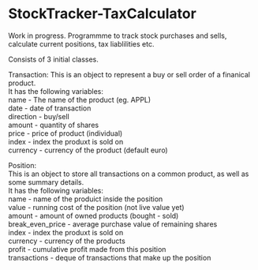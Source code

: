 # StockTracker-TaxCalculator
Work in progress.
Programmme to track stock purchases and sells, calculate current positions, tax liablilities etc.

Consists of 3 initial classes. 

Transaction:
This is an object to represent a buy or sell order of a finanical product.  
It has the following variables:  
name - The name of the product (eg. APPL)   
date - date of transaction   
direction -  buy/sell   
amount - quantity of shares   
price - price of product (individual)  
index - index the produxt is sold on  
currency - currency of the product (default euro)  
  
    
Position:  
This is an object to store all transactions on a common product, as well as some summary details.  
It has the following variables:  
name - name of the produict inside the position  
value - running cost of the position (not live value yet)  
amount - amount of owned products (bought - sold)  
break_even_price - average purchase value of remaining shares  
index - index the produxt is sold on  
currency - currency of the products  
profit - cumulative profit made from this position  
transactions - deque of transactions that make up the position  
